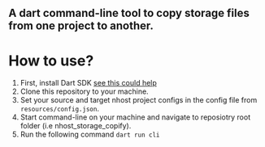 ## A dart command-line tool to copy storage files from one project to another.


# How to use?

1. First, install Dart SDK [see this could help](https://www.geeksforgeeks.org/dart-sdk-installation/)
2. Clone this repository to your machine.
3. Set your source and target nhost project configs in the config file from `resources/config.json`.
4. Start command-line on your machine and navigate to reposiotry root folder (i.e nhost_storage_copify).
6. Run the following command `dart run cli`
